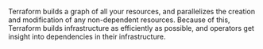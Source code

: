
Terraform builds a graph of all your resources, and parallelizes the creation and modification of any non-dependent resources. Because of this, Terraform builds infrastructure as efficiently as possible, and operators get insight into dependencies in their infrastructure.


